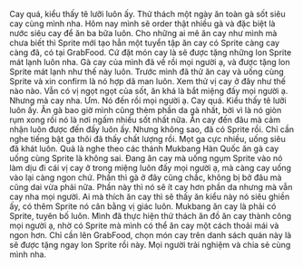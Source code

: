 Cay quá, kiểu thấy tê lưỡi luôn ấy. Thử thách một ngày ăn toàn gà sốt siêu cay cùng mình nha. Hôm nay mình sẽ order thật nhiều gà và đặc biệt là nước siêu cay để ăn ba bữa luôn. Cho những ai mê ăn cay như mình mà chưa biết thì Sprite mới tạo hẳn một tuyển tập ăn cay có Sprite càng cay càng đã, có tại GrabFood. Cứ đặt món cay là sẽ được tặng những lon Sprite mát lạnh luôn nha. Gà cay của mình đã về rồi mọi người ạ, và được tặng lon Sprite mát lạnh như thế này luôn. Trước mình đã thử ăn cay và uống cùng Sprite và xin confirm là nó hợp dã man luôn. Xem thử vị cay ở đây như thế nào nào. Vẫn có vị ngọt ngọt của sốt, ăn khá là bắt miệng đấy mọi người ạ. Nhưng mà cay nha. Ưm. Nó đến rồi mọi người ạ. Cay quá. Kiểu thấy tê lưỡi luôn ấy. Ăn gà bao giờ mình cũng thèm phần da gà nhất, bởi vì là nó giòn rụm xong rồi nó là nơi ngấm nhiều sốt nhất nữa. Ăn cay đến đâu mà cảm nhận luôn được đến đấy luôn ấy. Nhưng không sao, đã có Sprite rồi. Chỉ cần nghe tiếng bật ga thôi đã thấy chất lượng rồi. Mọt ga cực nhiều, uống siêu đã khát luôn. Quả là nghe theo các thánh Mukbang Hàn Quốc ăn gà cay uống cùng Sprite là không sai. Đang ăn cay mà uống ngụm Sprite vào nó làm dịu đi cái vị cay ở trong miệng luôn đấy mọi người ạ, mà càng cay uống vào lại càng ngon chứ. Phần thì gà ở đây cũng chắc, không bị bở đâu mà cũng dai vừa phải nữa. Phần này thì nó sẽ ít cay hơn phần da nhưng mà vẫn cay nha mọi người. Ai mà thích ăn cay thì sẽ thấy ăn kiểu này nó siêu ghiền ấy, có thêm Sprite nó cân bằng vị giác luôn. Mukbang ăn cay là phải có Sprite, tuyên bố luôn. Mình đã thực hiện thử thách ăn đồ ăn cay thành công mọi người ạ, nhờ có Sprite mà mình có thể ăn cay một cách thoải mái và ngon hơn. Chỉ cần lên GrabFood, chọn món cay trên danh sách quán này là sẽ được tặng ngay lon Sprite rồi này. Mọi người trải nghiệm và chia sẻ cùng mình nha.